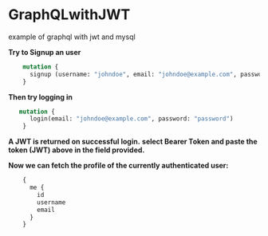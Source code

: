 # GraphQLwithJWT
example of graphql with jwt and mysql


**Try to Signup an user**
```graphql
    mutation {
      signup (username: "johndoe", email: "johndoe@example.com", password: "password")
    }
```

**Then try logging in**
```graphql
   mutation {
      login(email: "johndoe@example.com", password: "password")
    }
```

**A JWT is returned on successful login.**
**select Bearer Token and paste the token (JWT) above in the field provided.**

**Now we can fetch the profile of the currently authenticated user:**
```graphql
    {
      me {
        id
        username
        email
      }
    }
```

